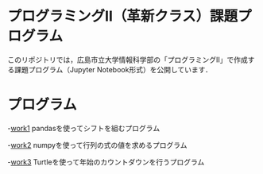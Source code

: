 # プログラミングⅡ（革新クラス）課題プログラム
このリポジトリでは，広島市立大学情報科学部の「プログラミングⅡ」で作成する課題プログラム（Jupyter Notebook形式）を公開しています．

# プログラム
-[work1](https://colab.research.google.com/drive/1RFfGlo1jlPxaXTM4aHdrVCYKE-L6vFK5)
pandasを使ってシフトを組むプログラム

-[work2](https://colab.research.google.com/drive/14NxUaIPqHSz6_LY5FwszCMUoooLIzNDb)
numpyを使って行列の式の値を求めるプログラム

-[work3](https://colab.research.google.com/drive/1wgfDu0yZ4slEnwiunY36MTSF6gzeaCXt)
Turtleを使って年始のカウントダウンを行うプログラム

